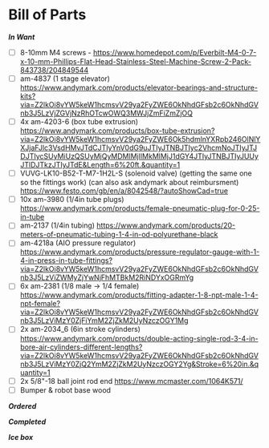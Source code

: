 # Bill of Parts

***In Want***

- [ ] 8-10mm M4 screws - https://www.homedepot.com/p/Everbilt-M4-0-7-x-10-mm-Phillips-Flat-Head-Stainless-Steel-Machine-Screw-2-Pack-843738/204849544
- [ ] am-4837 (1 stage elevator) https://www.andymark.com/products/elevator-bearings-and-structure-kits?via=Z2lkOi8vYW5keW1hcmsvV29ya2FyZWE6OkNhdGFsb2c6OkNhdGVnb3J5LzVjZGVjNzRhOTcwOWQ3MWJjZmFiZmZjOQ
- [ ] 4x am-4203-6 (box tube extrusion) https://www.andymark.com/products/box-tube-extrusion?via=Z2lkOi8vYW5keW1hcmsvV29ya2FyZWE6Ok5hdmlnYXRpb246OlNlYXJjaFJlc3VsdHMvJTdCJTIyYnV0dG9uJTIyJTNBJTIyc2VhcmNoJTIyJTJDJTIycSUyMiUzQSUyMjQyMDMlMjIlMkMlMjJ1dGY4JTIyJTNBJTIyJUUyJTlDJTkzJTIyJTdE&Length=6%20ft.&quantity=1
- [ ] VUVG-LK10-B52-T-M7-1H2L-S (solenoid valve) (getting the same one so the fittings work) (can also ask andymark about reimbursment) https://www.festo.com/gb/en/a/8042548/?autoShowCad=true
- [ ] 10x am-3980 (1/4in tube plugs) https://www.andymark.com/products/female-pneumatic-plug-for-0-25-in-tube
- [ ] am-2137 (1/4in tubing) https://www.andymark.com/products/20-meters-of-pneumatic-tubing-1-4-in-od-polyurethane-black
- [ ] am-4218a (AIO pressure regulator) https://www.andymark.com/products/pressure-regulator-gauge-with-1-4-in-press-in-tube-fittings?via=Z2lkOi8vYW5keW1hcmsvV29ya2FyZWE6OkNhdGFsb2c6OkNhdGVnb3J5LzViZWMyZjYwNjFhMTBkM2RiNDYxOGRmYg
- [ ] 6x am-2381 (1/8 male -> 1/4 female) https://www.andymark.com/products/fitting-adapter-1-8-npt-male-1-4-npt-female?via=Z2lkOi8vYW5keW1hcmsvV29ya2FyZWE6OkNhdGFsb2c6OkNhdGVnb3J5LzViMzY0ZjFiYmM2ZjZkM2UyNzczOGY1Mg
- [ ] 2x am-2034_6 (6in stroke cylinders) https://www.andymark.com/products/double-acting-single-rod-3-4-in-bore-air-cylinders-different-lengths?via=Z2lkOi8vYW5keW1hcmsvV29ya2FyZWE6OkNhdGFsb2c6OkNhdGVnb3J5LzViMzY0ZjQ2YmM2ZjZkM2UyNzczOGY2Yg&Stroke=6%20in.&quantity=1
- [ ] 2x 5/8"-18 ball joint rod end https://www.mcmaster.com/1064K571/
- [ ] Bumper & robot base wood

***Ordered***

***Completed***

***Ice box***
